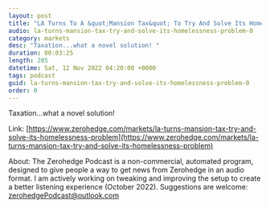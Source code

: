 ```yaml
---
layout: post
title: "LA Turns To A &quot;Mansion Tax&quot; To Try And Solve Its Homelessness Problem"
audio: la-turns-mansion-tax-try-and-solve-its-homelessness-problem-0
category: markets
desc: "Taxation...what a novel solution! "
duration: 00:03:25
length: 205
datetime: Sat, 12 Nov 2022 04:20:00 +0000
tags: podcast
guid: la-turns-mansion-tax-try-and-solve-its-homelessness-problem-0
order: 0
---
```

Taxation...what a novel solution! 

Link: [https://www.zerohedge.com/markets/la-turns-mansion-tax-try-and-solve-its-homelessness-problem](https://www.zerohedge.com/markets/la-turns-mansion-tax-try-and-solve-its-homelessness-problem)

About: The Zerohedge Podcast is a non-commercial, automated program, designed to give people a way to get news from Zerohedge in an audio format.  I am actively working on tweaking and improving the setup to create a better listening experience (October 2022).  Suggestions are welcome: [zerohedgePodcast@outlook.com](mailto:zerohedgePodcast@outlook.com)